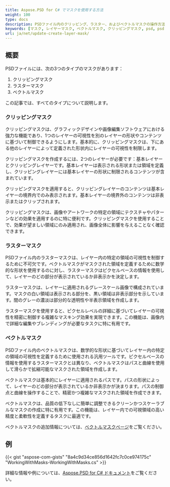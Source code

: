 ```yaml
---
title: Aspose.PSD for С# でマスクを使用する方法
weight: 100
type: docs
description: PSDファイル内のクリッピング、ラスター、およびベクトルマスクの操作方法の例
keywords: [マスク, レイヤーマスク, ベクトルマスク, クリッピングマスク, psd, psd api, C#, csharp, コードサンプル]
url: ja/net/update-create-layer-mask/
---
```


## 概要

PSDファイルには、次の3つのタイプのマスクがあります：
1. クリッピングマスク
2. ラスターマスク
3. ベクトルマスク

この記事では、すべてのタイプについて説明します。

### クリッピングマスク

クリッピングマスクは、グラフィックデザインや画像編集ソフトウェアにおける強力な機能であり、1つのレイヤーの可視性を別のレイヤーの形状やコンテンツに基づいて制御できるようにします。基本的に、クリッピングマスクは、下にある他のレイヤーによって定義された形状内にレイヤーの可視性を制限します。

クリッピングマスクを作成するには、2つのレイヤーが必要です：基本レイヤーとクリッピングレイヤーです。基本レイヤーは表示される形状または領域を定義し、クリッピングレイヤーには基本レイヤーの形状に制限されるコンテンツが含まれています。

クリッピングマスクを適用すると、クリッピングレイヤーのコンテンツは基本レイヤーの境界内でのみ表示されます。基本レイヤーの境界外のコンテンツは非表示またはクリップされます。

クリッピングマスクは、画像やアートワークの特定の領域にテクスチャやパターンなどの効果を適用するのに特に便利です。クリッピングマスクを使用することで、効果が望ましい領域にのみ適用され、画像全体に影響を与えることなく確認できます。

### ラスターマスク

PSDファイル内のラスターマスクは、レイヤー内の特定の領域の可視性を制御するために不可欠です。ベクトルマスクがマスクされた領域を定義するために数学的な形状を使用するのに対し、ラスターマスクはピクセルベースの情報を使用して、レイヤーのどの部分が表示されているか非表示かを決定します。

ラスターマスクは、レイヤーに適用されるグレースケール画像で構成されています。マスクの白い領域は表示される部分を、黒い領域は非表示部分を示しています。間のグレーの濃淡は部分的な透明性や半表示領域を作成します。

ラスターマスクを使用すると、ピクセルレベルの詳細に基づいてレイヤーの可視性を精密に制御する複雑なマスキング効果を実現できます。この機能は、画像内で詳細な編集やブレンディングが必要なタスクに特に有用です。

### ベクトルマスク

PSDファイル内のベクトルマスクは、数学的な形状に基づいてレイヤー内の特定の領域の可視性を定義するために使用される汎用ツールです。ピクセルベースの情報を使用するラスターマスクとは異なり、ベクトルマスクはパスと曲線を使用して滑らかで拡縮可能なマスクされた領域を作成します。

ベクトルマスクは基本的にレイヤーに適用されるパスです。パスの形状によって、レイヤーのどの部分が表示されているか非表示かが決まります。パスの制御点と曲線を操作することで、精密かつ複雑なマスクされた領域を作成できます。

ベクトルマスクは、品質の低下なしに簡単に調整できるクリーンかつスケーラブルなマスクの作成に特に有用です。この機能は、レイヤー内での可視領域の高い精度と柔軟性を定義するタスクに最適です。

ベクトルマスクの追加情報については、[ベクトルマスクページ](psd/ja/layer-vector-mask/)をご覧ください。

## 例
{{< gist "aspose-com-gists" "8a4c9d34ce856d1642fc7c0ce974175c" "WorkingWithMasks-WorkingWithMasks.cs" >}}

詳細な情報や例については、[Aspose.PSD for C# ドキュメント](https://docs.aspose.com/psd/net/)をご覧ください。
